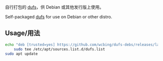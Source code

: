 自行打包的 [dufs](https://github.com/sigoden/dufs)，供 Debian 或其他发行版上使用。

Self-packaged [dufs](https://github.com/sigoden/dufs) for use on Debian or other distro.


## Usage/用法

```sh
echo "deb [trusted=yes] https://github.com/wcbing/dufs-debs/releases/latest/download ./" |
    sudo tee /etc/apt/sources.list.d/dufs.list
sudo apt update
```